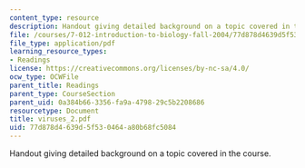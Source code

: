 ```yaml
---
content_type: resource
description: Handout giving detailed background on a topic covered in the course.
file: /courses/7-012-introduction-to-biology-fall-2004/77d878d4639d5f530464a80b68fc5084_viruses_2.pdf
file_type: application/pdf
learning_resource_types:
- Readings
license: https://creativecommons.org/licenses/by-nc-sa/4.0/
ocw_type: OCWFile
parent_title: Readings
parent_type: CourseSection
parent_uid: 0a384b66-3356-fa9a-4798-29c5b2208686
resourcetype: Document
title: viruses_2.pdf
uid: 77d878d4-639d-5f53-0464-a80b68fc5084
---
```

Handout giving detailed background on a topic covered in the course.